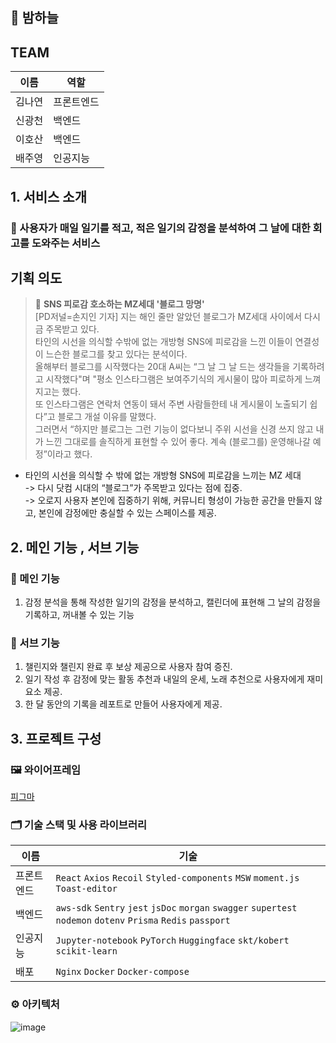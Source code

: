 ## 🌙 밤하늘 

##  TEAM
| 이름 | 역할 |
| ---- | ---- |
|  김나연    |  프론트엔드    |
|  신광천    |  백엔드    |
|  이호산    |  백엔드    |
|  배주영    |  인공지능    |

## **1. 서비스 소개**

### 📖 사용자가 매일 일기를 적고, 적은 일기의 감정을 분석하여 그 날에 대한 회고를 도와주는 서비스 

## 기획 의도 
> 📄 **SNS 피로감 호소하는 MZ세대 '블로그 망명'**   
[PD저널=손지인 기자] 지는 해인 줄만 알았던 블로그가 MZ세대 사이에서 다시금 주목받고 있다.   
타인의 시선을 의식할 수밖에 없는 개방형 SNS에 피로감을 느낀 이들이 연결성이 느슨한 블로그를 찾고 있다는 분석이다.   
올해부터 블로그를 시작했다는 20대 A씨는 “그 날 그 날 드는 생각들을 기록하려고 시작했다"며 "평소 인스타그램은 보여주기식의 게시물이 많아 피로하게 느껴지고는 했다.   
또 인스타그램은 연락처 연동이 돼서 주변 사람들한테 내 게시물이 노출되기 쉽다”고 블로그 개설 이유를 말했다.   
그러면서 “하지만 블로그는 그런 기능이 없다보니 주위 시선을 신경 쓰지 않고 내가 느낀 그대로를 솔직하게 표현할 수 있어 좋다. 계속 (블로그를) 운영해나갈 예정”이라고 했다.


- 타인의 시선을 의식할 수 밖에 없는 개방형 SNS에 피로감을 느끼는 MZ 세대   
-> 다시 닷컴 시대의 “블로그”가 주목받고 있다는 점에 집중.   
-> 오로지 사용자 본인에 집중하기 위해, 커뮤니티 형성이 가능한 공간을 만들지 않고, 본인에 감정에만 충실할 수 있는 스페이스를 제공.  


## 2. 메인 기능 , 서브 기능 

### 🎯 메인 기능
  1. 감정 분석을 통해 작성한 일기의 감정을 분석하고, 캘린더에 표현해 그 날의 감정을 기록하고, 꺼내볼 수 있는 기능

### 🎯 서브 기능
  1. 챌린지와 챌린지 완료 후 보상 제공으로 사용자 참여 증진.  
  2. 일기 작성 후 감정에 맞는 활동 추천과 내일의 운세, 노래 추천으로 사용자에게 재미 요소 제공.
  3. 한 달 동안의 기록을 레포트로 만들어 사용자에게 제공.


## 3. 프로젝트 구성

### 🖼 와이어프레임 
[피그마](https://www.figma.com/file/aOjLshhrTwLyvEALLMyXVn/12%ED%8C%80?node-id=0%3A1)

### 🗂 기술 스택 및 사용 라이브러리

| 이름 | 기술 |
| ---- | ---- |
|  프론트엔드    |  `React` `Axios` `Recoil` `Styled-components` `MSW` `moment.js` `Toast-editor`    |
|  백엔드    |   `aws-sdk` `Sentry` `jest` `jsDoc` `morgan` `swagger` `supertest` `nodemon` `dotenv` `Prisma` `Redis` `passport` |
|  인공지능    | `Jupyter-notebook` `PyTorch` `Huggingface` `skt/kobert` `scikit-learn`  |
|  배포    |   `Nginx` `Docker` `Docker-compose`   |

### ⚙️ 아키텍처
![image](https://user-images.githubusercontent.com/89979344/179338664-348564c0-676e-4df1-81ec-711c5c6cc9a2.png)



